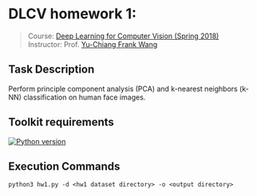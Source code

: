 # DLCV homework 1: 
> Course: [Deep Learning for Computer Vision (Spring 2018)](http://vllab.ee.ntu.edu.tw/dlcv.html)\
> Instructor: Prof. [Yu-Chiang Frank Wang](http://vllab.ee.ntu.edu.tw/members.html)


## Task Description
Perform principle component analysis (PCA) and k-nearest neighbors (k-NN) classification on human face images.


## Toolkit requirements
[![Python version](https://img.shields.io/badge/Python-3.6-blue.svg)](https://www.python.org/downloads/release/python-360/)


## Execution Commands
```
python3 hw1.py -d <hw1 dataset directory> -o <output directory>
```
